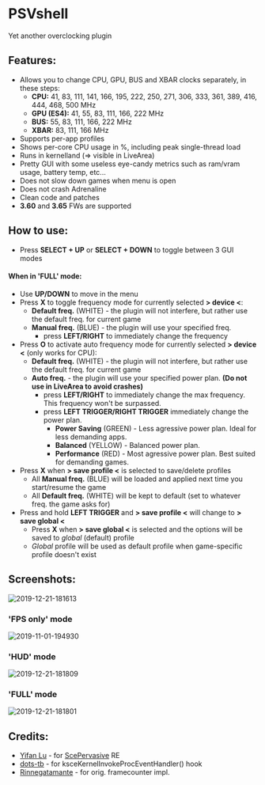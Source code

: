 # PSVshell
Yet another overclocking plugin

## Features:
- Allows you to change CPU, GPU, BUS and XBAR clocks separately, in these steps:
  - **CPU:** 41, 83, 111, 141, 166, 195, 222, 250, 271, 306, 333, 361, 389, 416, 444, 468, 500 MHz
  - **GPU (ES4):** 41, 55, 83, 111, 166, 222 MHz
  - **BUS:** 55, 83, 111, 166, 222 MHz
  - **XBAR:** 83, 111, 166 MHz
- Supports per-app profiles
- Shows per-core CPU usage in %, including peak single-thread load
- Runs in kernelland (=> visible in LiveArea)
- Pretty GUI with some useless eye-candy metrics such as ram/vram usage, battery temp, etc...
- Does not slow down games when menu is open
- Does not crash Adrenaline
- Clean code and patches
- **3.60** and **3.65** FWs are supported

## How to use:
- Press **SELECT + UP** or **SELECT + DOWN** to toggle between 3 GUI modes

#### When in 'FULL' mode:
- Use **UP/DOWN** to move in the menu
- Press **X** to toggle frequency mode for currently selected **> device <**:
  - **Default freq.** (WHITE) - the plugin will not interfere, but rather use the default freq. for current game
  - **Manual freq.** (BLUE) - the plugin will use your specified freq.
    - press **LEFT/RIGHT** to immediately change the frequency
- Press **O** to activate auto frequency mode for currently selected **> device <** (only works for CPU):
  - **Default freq.** (WHITE) - the plugin will not interfere, but rather use the default freq. for current game
  - **Auto freq.** - the plugin will use your specified power plan. **(Do not use in LiveArea to avoid crashes)**
    - press **LEFT/RIGHT** to immediately change the max frequency. This frequency won't be surpassed.
    - press **LEFT TRIGGER/RIGHT TRIGGER** immediately change the power plan.
      - **Power Saving** (GREEN) - Less agressive power plan. Ideal for less demanding apps. 
      - **Balanced** (YELLOW) - Balanced power plan. 
      - **Performance** (RED) - Most agressive power plan. Best suited for demanding games.
- Press **X** when **> save profile <** is selected to save/delete profiles
  - All **Manual freq.** (BLUE) will be loaded and applied next time you start/resume the game
  - All **Default freq.** (WHITE) will be kept to default (set to whatever freq. the game asks for)
- Press and hold **LEFT TRIGGER** and **> save profile <** will change to **> save global <**
  - Press **X** when **> save global <** is selected and the options will be saved to *global* (default) profile
  - *Global* profile will be used as default profile when game-specific profile doesn't exist

## Screenshots:
![2019-12-21-181613](https://user-images.githubusercontent.com/12598379/71311342-c15df300-241e-11ea-8baf-c67ec2bcbbd7.png)

### 'FPS only' mode
![2019-11-01-194930](https://user-images.githubusercontent.com/12598379/68051962-e10f4f80-fce8-11e9-92d0-9662cc6f0d04.png)

### 'HUD' mode
![2019-12-21-181809](https://user-images.githubusercontent.com/12598379/71311344-c1f68980-241e-11ea-9ca1-4207d4887002.png)

### 'FULL' mode
![2019-12-21-181801](https://user-images.githubusercontent.com/12598379/71311343-c1f68980-241e-11ea-8249-5f2e0c44d642.png)

## Credits:
- [Yifan Lu](https://github.com/yifanlu) - for [ScePervasive](https://wiki.henkaku.xyz/vita/Pervasive) RE
- [dots-tb](https://github.com/dots-tb) - for ksceKernelInvokeProcEventHandler() hook
- [Rinnegatamante](https://github.com/Rinnegatamante) - for orig. framecounter impl.
